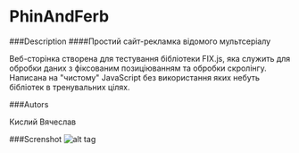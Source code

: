 # PhinAndFerb
###Description
####Простий сайт-рекламка відомого мультсеріалу

Веб-сторінка створена для тестування бібліотеки FIX.js, яка служить для обробки даних з фіксованим позиціюванням та обробки скролінгу. 
Написана на "чистому" JavaScript без використання яких небуть бібліотек в тренувальних цілях.

###Autors

Кислий Вячеслав 

###Screnshot
![alt tag](https://doc-14-0o-docs.googleusercontent.com/docs/securesc/6tv66kid81ltlua1hvh857liaqule6c0/jlp42bdv1bkag8ob7nod4s1c67iqget0/1453910400000/17082360033785106707/17082360033785106707/0B6e_J8luQpfFbVpZVkN1RTB2UzQ?e=download&nonce=srundqh7kftq4&user=17082360033785106707&hash=akv1m1n33rdq1p2eq7qg5skqm22k6lps)
